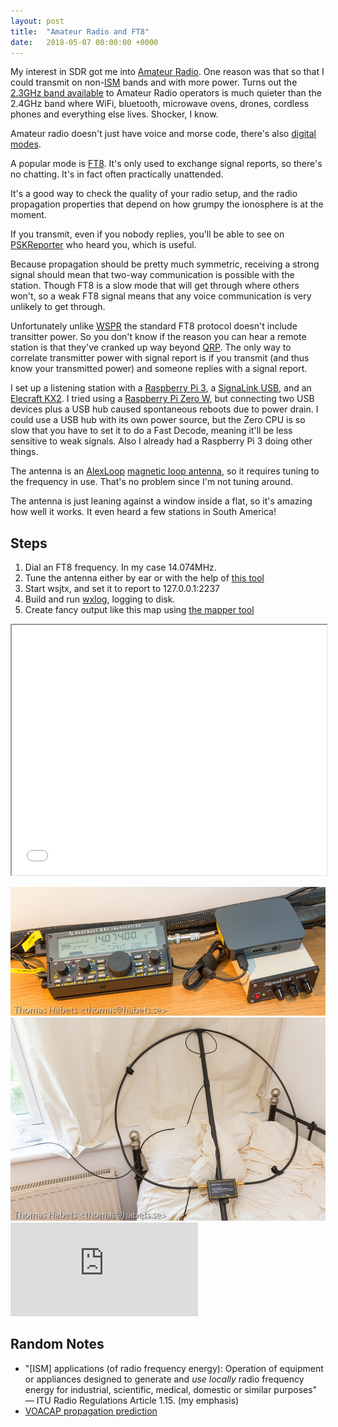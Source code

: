 ```yaml
---
layout: post
title:  "Amateur Radio and FT8"
date:   2018-05-07 00:00:00 +0000
---
```


My interest in SDR got me into [Amateur
Radio](https://en.wikipedia.org/wiki/Amateur_radio). One reason was
that so that I could transmit on
non-[ISM](https://en.wikipedia.org/wiki/ISM_band) bands and with more
power. Turns out the [2.3GHz band
available](https://www.ofcom.org.uk/__data/assets/pdf_file/0027/62991/amateur-terms.pdf)
to Amateur Radio operators is much quieter than the 2.4GHz band where
WiFi, bluetooth, microwave ovens, drones, cordless phones and
everything else lives. Shocker, I know.

Amateur radio doesn't just have voice and morse code, there's also
[digital modes](https://www.youtube.com/watch?v=HQIG_vMGe1A).

A popular mode is
[FT8](https://en.wikipedia.org/wiki/WSJT_(amateur_radio_software)#FT8). It's
only used to exchange signal reports, so there's no chatting. It's in
fact often practically unattended.

It's a good way to check the quality of your radio setup, and the
radio propagation properties that depend on how grumpy the ionosphere
is at the moment.

If you transmit, even if you nobody replies, you'll be able to see on
[PSKReporter](https://www.pskreporter.info/pskmap) who heard you,
which is useful.

Because propagation should be pretty much symmetric, receiving a
strong signal should mean that two-way communication is possible with
the station. Though FT8 is a slow mode that will get through where
others won't, so a weak FT8 signal means that any voice communication
is very unlikely to get through.

Unfortunately unlike
[WSPR](https://en.wikipedia.org/wiki/WSPR_(amateur_radio_software)#The_WSPR_Protocol)
the standard FT8 protocol doesn't include transitter power. So you
don't know if the reason you can hear a remote station is that they've
cranked up way beyond
[QRP](https://en.wikipedia.org/wiki/QRP_operation). The only way to
correlate transmitter power with signal report is if you transmit (and
thus know your transmitted power) and someone replies with a signal
report.

I set up a listening station with a [Raspberry Pi
3](https://www.raspberrypi.org/products/raspberry-pi-3-model-b/), a
[SignaLink USB](http://www.tigertronics.com/slusbmain.htm), and an
[Elecraft KX2](http://www.elecraft.com/KX2/kx2.htm). I tried using a
[Raspberry Pi Zero
W](https://www.raspberrypi.org/products/raspberry-pi-zero-w/), but
connecting two USB devices plus a USB hub caused spontaneous reboots
due to power drain. I could use a USB hub with its own power source,
but the Zero CPU is so slow that you have to set it to do a Fast
Decode, meaning it'll be less sensitive to weak signals. Also I
already had a Raspberry Pi 3 doing other things.

The antenna is an [AlexLoop](http://www.alexloop.com/) [magnetic loop
antenna](https://en.wikipedia.org/wiki/Loop_antenna), so it requires
tuning to the frequency in use. That's no problem since I'm not tuning
around.

The antenna is just leaning against a window inside a flat, so it's
amazing how well it works. It even heard a few stations in South America!

## Steps

1. Dial an FT8 frequency. In my case 14.074MHz.
2. Tune the antenna either by ear or with the help of [this
   tool](https://github.com/ThomasHabets/radiostuff/blob/master/alextune/alextune_cli.py)
3. Start wsjtx, and set it to report to 127.0.0.1:2237
4. Build and run
   [wxlog](https://github.com/ThomasHabets/radiostuff/blob/master/wxlog/cmd/wxlog/wxlog.go),
   logging to disk.
5. Create fancy output like this map using [the mapper
   tool](https://github.com/ThomasHabets/radiostuff/blob/master/wxlog/cmd/mapper/mapper.go)

<iframe height="400px" width="100%" src="/static/2018-05-ft8.html"></iframe>

![Radio setup](/static/2018-05-radio-setup.jpg)
![Radio setup](/static/2018-05-alexloop.jpg)
[![Solar weather](http://www.hamqsl.com/solar101vhf.php)](http://www.hamqsl.com/solar.html)

## Random Notes

* "[ISM] applications (of radio frequency energy): Operation of equipment
or appliances designed to generate and *use locally* radio frequency
energy for industrial, scientific, medical, domestic or similar
purposes" — ITU Radio Regulations Article 1.15. (my emphasis)
* [VOACAP propagation prediction](http://www.voacap.com/)
